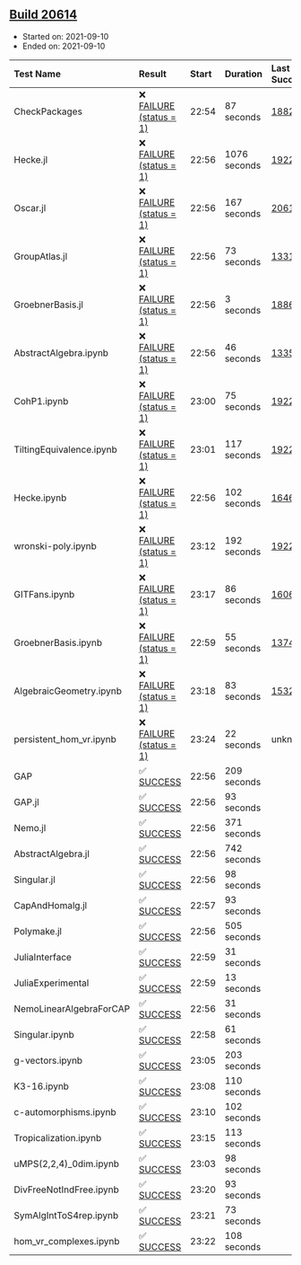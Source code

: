 ## [Build 20614](https://oscarci.mathematik.uni-kl.de/job/oscar/20614/)

* Started on: 2021-09-10
* Ended on: 2021-09-10

| Test Name    | Result | Start | Duration | Last Success | First Failure |
|:-------------|:-------|:------|:---------|:-------------|:--------------|
| CheckPackages | ❌ [FAILURE (status = 1)](https://oscarci.mathematik.uni-kl.de/job/oscar/20614/artifact/logs/build-20614/CheckPackages.log) | 22:54 | 87 seconds | [18822](https://oscarci.mathematik.uni-kl.de/job/oscar/18822/) | [18823](https://oscarci.mathematik.uni-kl.de/job/oscar/18823/) |
| Hecke.jl | ❌ [FAILURE (status = 1)](https://oscarci.mathematik.uni-kl.de/job/oscar/20614/artifact/logs/build-20614/Hecke.jl.log) | 22:56 | 1076 seconds | [19222](https://oscarci.mathematik.uni-kl.de/job/oscar/19222/) | [20152](https://oscarci.mathematik.uni-kl.de/job/oscar/20152/) |
| Oscar.jl | ❌ [FAILURE (status = 1)](https://oscarci.mathematik.uni-kl.de/job/oscar/20614/artifact/logs/build-20614/Oscar.jl.log) | 22:56 | 167 seconds | [20613](https://oscarci.mathematik.uni-kl.de/job/oscar/20613/) | [20614](https://oscarci.mathematik.uni-kl.de/job/oscar/20614/) |
| GroupAtlas.jl | ❌ [FAILURE (status = 1)](https://oscarci.mathematik.uni-kl.de/job/oscar/20614/artifact/logs/build-20614/GroupAtlas.jl.log) | 22:56 | 73 seconds | [13311](https://oscarci.mathematik.uni-kl.de/job/oscar/13311/) | [13312](https://oscarci.mathematik.uni-kl.de/job/oscar/13312/) |
| GroebnerBasis.jl | ❌ [FAILURE (status = 1)](https://oscarci.mathematik.uni-kl.de/job/oscar/20614/artifact/logs/build-20614/GroebnerBasis.jl.log) | 22:56 | 3 seconds | [18864](https://oscarci.mathematik.uni-kl.de/job/oscar/18864/) | [18865](https://oscarci.mathematik.uni-kl.de/job/oscar/18865/) |
| AbstractAlgebra.ipynb | ❌ [FAILURE (status = 1)](https://oscarci.mathematik.uni-kl.de/job/oscar/20614/artifact/logs/build-20614/AbstractAlgebra.ipynb.log) | 22:56 | 46 seconds | [13355](https://oscarci.mathematik.uni-kl.de/job/oscar/13355/) | [13356](https://oscarci.mathematik.uni-kl.de/job/oscar/13356/) |
| CohP1.ipynb | ❌ [FAILURE (status = 1)](https://oscarci.mathematik.uni-kl.de/job/oscar/20614/artifact/logs/build-20614/CohP1.ipynb.log) | 23:00 | 75 seconds | [19222](https://oscarci.mathematik.uni-kl.de/job/oscar/19222/) | [20152](https://oscarci.mathematik.uni-kl.de/job/oscar/20152/) |
| TiltingEquivalence.ipynb | ❌ [FAILURE (status = 1)](https://oscarci.mathematik.uni-kl.de/job/oscar/20614/artifact/logs/build-20614/TiltingEquivalence.ipynb.log) | 23:01 | 117 seconds | [19222](https://oscarci.mathematik.uni-kl.de/job/oscar/19222/) | [20152](https://oscarci.mathematik.uni-kl.de/job/oscar/20152/) |
| Hecke.ipynb | ❌ [FAILURE (status = 1)](https://oscarci.mathematik.uni-kl.de/job/oscar/20614/artifact/logs/build-20614/Hecke.ipynb.log) | 22:56 | 102 seconds | [16463](https://oscarci.mathematik.uni-kl.de/job/oscar/16463/) | [16464](https://oscarci.mathematik.uni-kl.de/job/oscar/16464/) |
| wronski-poly.ipynb | ❌ [FAILURE (status = 1)](https://oscarci.mathematik.uni-kl.de/job/oscar/20614/artifact/logs/build-20614/wronski-poly.ipynb.log) | 23:12 | 192 seconds | [19222](https://oscarci.mathematik.uni-kl.de/job/oscar/19222/) | [20152](https://oscarci.mathematik.uni-kl.de/job/oscar/20152/) |
| GITFans.ipynb | ❌ [FAILURE (status = 1)](https://oscarci.mathematik.uni-kl.de/job/oscar/20614/artifact/logs/build-20614/GITFans.ipynb.log) | 23:17 | 86 seconds | [16068](https://oscarci.mathematik.uni-kl.de/job/oscar/16068/) | [16069](https://oscarci.mathematik.uni-kl.de/job/oscar/16069/) |
| GroebnerBasis.ipynb | ❌ [FAILURE (status = 1)](https://oscarci.mathematik.uni-kl.de/job/oscar/20614/artifact/logs/build-20614/GroebnerBasis.ipynb.log) | 22:59 | 55 seconds | [13748](https://oscarci.mathematik.uni-kl.de/job/oscar/13748/) | [13749](https://oscarci.mathematik.uni-kl.de/job/oscar/13749/) |
| AlgebraicGeometry.ipynb | ❌ [FAILURE (status = 1)](https://oscarci.mathematik.uni-kl.de/job/oscar/20614/artifact/logs/build-20614/AlgebraicGeometry.ipynb.log) | 23:18 | 83 seconds | [15322](https://oscarci.mathematik.uni-kl.de/job/oscar/15322/) | [15323](https://oscarci.mathematik.uni-kl.de/job/oscar/15323/) |
| persistent_hom_vr.ipynb | ❌ [FAILURE (status = 1)](https://oscarci.mathematik.uni-kl.de/job/oscar/20614/artifact/logs/build-20614/persistent_hom_vr.ipynb.log) | 23:24 | 22 seconds | unknown | unknown |
| GAP | ✅ [SUCCESS](https://oscarci.mathematik.uni-kl.de/job/oscar/20614/artifact/logs/build-20614/GAP.log) | 22:56 | 209 seconds |  |  |
| GAP.jl | ✅ [SUCCESS](https://oscarci.mathematik.uni-kl.de/job/oscar/20614/artifact/logs/build-20614/GAP.jl.log) | 22:56 | 93 seconds |  |  |
| Nemo.jl | ✅ [SUCCESS](https://oscarci.mathematik.uni-kl.de/job/oscar/20614/artifact/logs/build-20614/Nemo.jl.log) | 22:56 | 371 seconds |  |  |
| AbstractAlgebra.jl | ✅ [SUCCESS](https://oscarci.mathematik.uni-kl.de/job/oscar/20614/artifact/logs/build-20614/AbstractAlgebra.jl.log) | 22:56 | 742 seconds |  |  |
| Singular.jl | ✅ [SUCCESS](https://oscarci.mathematik.uni-kl.de/job/oscar/20614/artifact/logs/build-20614/Singular.jl.log) | 22:56 | 98 seconds |  |  |
| CapAndHomalg.jl | ✅ [SUCCESS](https://oscarci.mathematik.uni-kl.de/job/oscar/20614/artifact/logs/build-20614/CapAndHomalg.jl.log) | 22:57 | 93 seconds |  |  |
| Polymake.jl | ✅ [SUCCESS](https://oscarci.mathematik.uni-kl.de/job/oscar/20614/artifact/logs/build-20614/Polymake.jl.log) | 22:56 | 505 seconds |  |  |
| JuliaInterface | ✅ [SUCCESS](https://oscarci.mathematik.uni-kl.de/job/oscar/20614/artifact/logs/build-20614/JuliaInterface.log) | 22:59 | 31 seconds |  |  |
| JuliaExperimental | ✅ [SUCCESS](https://oscarci.mathematik.uni-kl.de/job/oscar/20614/artifact/logs/build-20614/JuliaExperimental.log) | 22:59 | 13 seconds |  |  |
| NemoLinearAlgebraForCAP | ✅ [SUCCESS](https://oscarci.mathematik.uni-kl.de/job/oscar/20614/artifact/logs/build-20614/NemoLinearAlgebraForCAP.log) | 22:56 | 31 seconds |  |  |
| Singular.ipynb | ✅ [SUCCESS](https://oscarci.mathematik.uni-kl.de/job/oscar/20614/artifact/logs/build-20614/Singular.ipynb.log) | 22:58 | 61 seconds |  |  |
| g-vectors.ipynb | ✅ [SUCCESS](https://oscarci.mathematik.uni-kl.de/job/oscar/20614/artifact/logs/build-20614/g-vectors.ipynb.log) | 23:05 | 203 seconds |  |  |
| K3-16.ipynb | ✅ [SUCCESS](https://oscarci.mathematik.uni-kl.de/job/oscar/20614/artifact/logs/build-20614/K3-16.ipynb.log) | 23:08 | 110 seconds |  |  |
| c-automorphisms.ipynb | ✅ [SUCCESS](https://oscarci.mathematik.uni-kl.de/job/oscar/20614/artifact/logs/build-20614/c-automorphisms.ipynb.log) | 23:10 | 102 seconds |  |  |
| Tropicalization.ipynb | ✅ [SUCCESS](https://oscarci.mathematik.uni-kl.de/job/oscar/20614/artifact/logs/build-20614/Tropicalization.ipynb.log) | 23:15 | 113 seconds |  |  |
| uMPS(2,2,4)_0dim.ipynb | ✅ [SUCCESS](https://oscarci.mathematik.uni-kl.de/job/oscar/20614/artifact/logs/build-20614/uMPS-2-2-4-_0dim.ipynb.log) | 23:03 | 98 seconds |  |  |
| DivFreeNotIndFree.ipynb | ✅ [SUCCESS](https://oscarci.mathematik.uni-kl.de/job/oscar/20614/artifact/logs/build-20614/DivFreeNotIndFree.ipynb.log) | 23:20 | 93 seconds |  |  |
| SymAlgIntToS4rep.ipynb | ✅ [SUCCESS](https://oscarci.mathematik.uni-kl.de/job/oscar/20614/artifact/logs/build-20614/SymAlgIntToS4rep.ipynb.log) | 23:21 | 73 seconds |  |  |
| hom_vr_complexes.ipynb | ✅ [SUCCESS](https://oscarci.mathematik.uni-kl.de/job/oscar/20614/artifact/logs/build-20614/hom_vr_complexes.ipynb.log) | 23:22 | 108 seconds |  |  |
